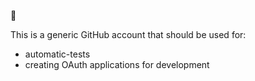 👋

This is a generic GitHub account that should be used for: 

- automatic-tests
- creating OAuth applications for development

<!---
dev1syncro/dev1syncro is a ✨ special ✨ repository because its `README.md` (this file) appears on your GitHub profile.
You can click the Preview link to take a look at your changes.
--->
